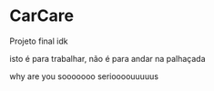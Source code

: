 # CarCare

Projeto final idk


isto é para trabalhar, não é para andar na palhaçada

why are you sooooooo serioooouuuuus
